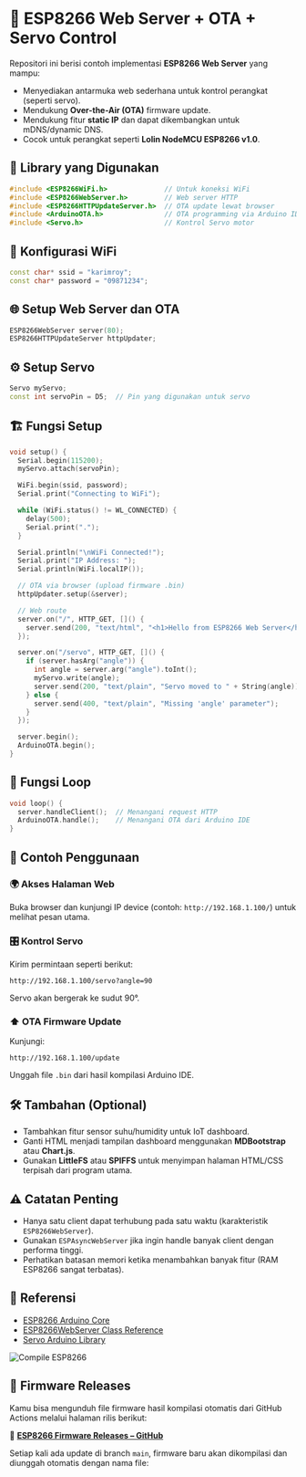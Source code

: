 # 📡 ESP8266 Web Server + OTA + Servo Control

Repositori ini berisi contoh implementasi **ESP8266 Web Server** yang mampu:
- Menyediakan antarmuka web sederhana untuk kontrol perangkat (seperti servo).
- Mendukung **Over-the-Air (OTA)** firmware update.
- Mendukung fitur **static IP** dan dapat dikembangkan untuk mDNS/dynamic DNS.
- Cocok untuk perangkat seperti **Lolin NodeMCU ESP8266 v1.0**.

## 🧰 Library yang Digunakan

```cpp
#include <ESP8266WiFi.h>              // Untuk koneksi WiFi
#include <ESP8266WebServer.h>         // Web server HTTP
#include <ESP8266HTTPUpdateServer.h>  // OTA update lewat browser
#include <ArduinoOTA.h>               // OTA programming via Arduino IDE
#include <Servo.h>                    // Kontrol Servo motor
```

## 📶 Konfigurasi WiFi

```cpp
const char* ssid = "karimroy";
const char* password = "09871234";
```

## 🌐 Setup Web Server dan OTA

```cpp
ESP8266WebServer server(80);
ESP8266HTTPUpdateServer httpUpdater;
```

## ⚙️ Setup Servo

```cpp
Servo myServo;
const int servoPin = D5;  // Pin yang digunakan untuk servo
```

## 🏗️ Fungsi Setup

```cpp
void setup() {
  Serial.begin(115200);
  myServo.attach(servoPin);

  WiFi.begin(ssid, password);
  Serial.print("Connecting to WiFi");

  while (WiFi.status() != WL_CONNECTED) {
    delay(500);
    Serial.print(".");
  }

  Serial.println("\nWiFi Connected!");
  Serial.print("IP Address: ");
  Serial.println(WiFi.localIP());

  // OTA via browser (upload firmware .bin)
  httpUpdater.setup(&server);

  // Web route
  server.on("/", HTTP_GET, []() {
    server.send(200, "text/html", "<h1>Hello from ESP8266 Web Server</h1>");
  });

  server.on("/servo", HTTP_GET, []() {
    if (server.hasArg("angle")) {
      int angle = server.arg("angle").toInt();
      myServo.write(angle);
      server.send(200, "text/plain", "Servo moved to " + String(angle));
    } else {
      server.send(400, "text/plain", "Missing 'angle' parameter");
    }
  });

  server.begin();
  ArduinoOTA.begin();
}
```

## 🔁 Fungsi Loop

```cpp
void loop() {
  server.handleClient();  // Menangani request HTTP
  ArduinoOTA.handle();    // Menangani OTA dari Arduino IDE
}
```

## 🧪 Contoh Penggunaan

### 🌍 Akses Halaman Web
Buka browser dan kunjungi IP device (contoh: `http://192.168.1.100/`) untuk melihat pesan utama.

### 🎛️ Kontrol Servo
Kirim permintaan seperti berikut:
```
http://192.168.1.100/servo?angle=90
```
Servo akan bergerak ke sudut 90°.

### ⬆️ OTA Firmware Update
Kunjungi:
```
http://192.168.1.100/update
```
Unggah file `.bin` dari hasil kompilasi Arduino IDE.

## 🛠️ Tambahan (Optional)
- Tambahkan fitur sensor suhu/humidity untuk IoT dashboard.
- Ganti HTML menjadi tampilan dashboard menggunakan **MDBootstrap** atau **Chart.js**.
- Gunakan **LittleFS** atau **SPIFFS** untuk menyimpan halaman HTML/CSS terpisah dari program utama.

## ⚠️ Catatan Penting
- Hanya satu client dapat terhubung pada satu waktu (karakteristik `ESP8266WebServer`).
- Gunakan `ESPAsyncWebServer` jika ingin handle banyak client dengan performa tinggi.
- Perhatikan batasan memori ketika menambahkan banyak fitur (RAM ESP8266 sangat terbatas).

## 🔗 Referensi
- [ESP8266 Arduino Core](https://github.com/esp8266/Arduino)
- [ESP8266WebServer Class Reference](https://arduino-esp8266.readthedocs.io/en/latest/libraries.html#esp8266webserver)
- [Servo Arduino Library](https://www.arduino.cc/en/Reference/Servo)

![Compile ESP8266](https://github.com/kajukopi/ESP8266WebServer/actions/workflows/compile.yml/badge.svg)

## 🚀 Firmware Releases

Kamu bisa mengunduh file firmware hasil kompilasi otomatis dari GitHub Actions melalui halaman rilis berikut:

🔗 **[ESP8266 Firmware Releases – GitHub](https://github.com/kajukopi/ESP8266WebServer/releases)**

Setiap kali ada update di branch `main`, firmware baru akan dikompilasi dan diunggah otomatis dengan nama file: